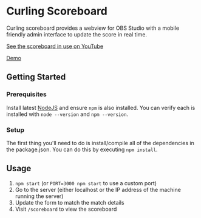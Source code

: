 # Curling Scoreboard

Curling scoreboard provides a webview for OBS Studio with a mobile friendly admin interface to update the score in real time.

[See the scoreboard in use on YouTube](https://www.youtube.com/watch?v=G2kUNVGTSjA)

[Demo](https://curling-scoreboard.herokuapp.com/)

## Getting Started

### Prerequisites

Install latest [NodeJS](https://nodejs.org/en/download/) and ensure `npm` is also installed. You can verify each is installed with `node --version` and `npm --version`.

### Setup

The first thing you'll need to do is install/compile all of the dependencies in the package.json. You can do this by executing `npm install`.

## Usage

1. `npm start` (or `PORT=3000 npm start` to use a custom port)
1. Go to the server (either localhost or the IP address of the machine running the server)
1. Update the form to match the match details
1. Visit `/scoreboard` to view the scoreboard
